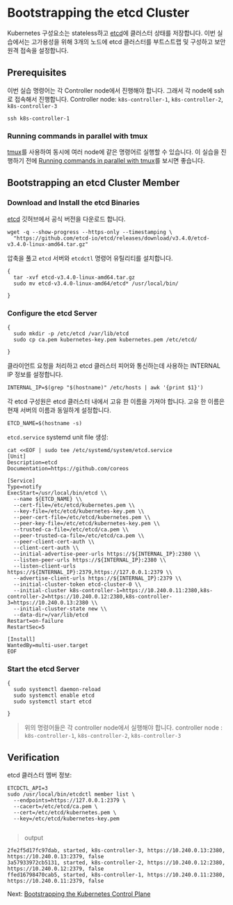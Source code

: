 # Bootstrapping the etcd Cluster

Kubernetes 구성요소는 stateless하고 [etcd](https://github.com/etcd-io/etcd)에 클러스터 상태를 저장합니다. 이번 실습에서는 고가용성을 위해 3개의 노드에 etcd 클러스터를 부트스트랩 및 구성하고 보안 원격 접속을 설정합니다.


## Prerequisites

이번 실습 명령어는 각 Controller node에서 진행해야 합니다. 그래서 각 node에 ssh로 접속해서 진행합니다.
Controller node: `k8s-controller-1`, `k8s-controller-2`, `k8s-controller-3`

```
ssh k8s-controller-1
```

### Running commands in parallel with tmux

[tmux](https://github.com/tmux/tmux/wiki)를 사용하여 동시에 여러 node에 같은 명령어르 실행할 수 있습니다.  이 실습을 진행하기 전에 [Running commands in parallel with tmux](01-prerequisites.md#running-commands-in-parallel-with-tmux)를 보시면 좋습니다.

## Bootstrapping an etcd Cluster Member

### Download and Install the etcd Binaries

[etcd](https://github.com/etcd-io/etcd) 깃허브에서 공식 버전을 다운로드 합니다.

```
wget -q --show-progress --https-only --timestamping \
  "https://github.com/etcd-io/etcd/releases/download/v3.4.0/etcd-v3.4.0-linux-amd64.tar.gz"

```

압축을 풀고 `etcd` 서버와 `etcdctl` 명령어 유틸리티를 설치합니다.

```
{
  tar -xvf etcd-v3.4.0-linux-amd64.tar.gz
  sudo mv etcd-v3.4.0-linux-amd64/etcd* /usr/local/bin/

}
```

### Configure the etcd Server

```
{
  sudo mkdir -p /etc/etcd /var/lib/etcd
  sudo cp ca.pem kubernetes-key.pem kubernetes.pem /etc/etcd/

}
```

클라이언트 요청을 처리하고 etcd 클러스터 피어와 통신하는데 사용하는 INTERNAL IP 정보를 설정합니다.

```
INTERNAL_IP=$(grep "$(hostname)" /etc/hosts | awk '{print $1}')

```

각 etcd 구성원은 etcd 클러스터 내에서 고유 한 이름을 가져야 합니다. 고유 한 이름은 현재 서버의 이름과 동일하게 설정합니다.

```
ETCD_NAME=$(hostname -s)

```

`etcd.service` systemd unit file 생성:

```
cat <<EOF | sudo tee /etc/systemd/system/etcd.service
[Unit]
Description=etcd
Documentation=https://github.com/coreos

[Service]
Type=notify
ExecStart=/usr/local/bin/etcd \\
  --name ${ETCD_NAME} \\
  --cert-file=/etc/etcd/kubernetes.pem \\
  --key-file=/etc/etcd/kubernetes-key.pem \\
  --peer-cert-file=/etc/etcd/kubernetes.pem \\
  --peer-key-file=/etc/etcd/kubernetes-key.pem \\
  --trusted-ca-file=/etc/etcd/ca.pem \\
  --peer-trusted-ca-file=/etc/etcd/ca.pem \\
  --peer-client-cert-auth \\
  --client-cert-auth \\
  --initial-advertise-peer-urls https://${INTERNAL_IP}:2380 \\
  --listen-peer-urls https://${INTERNAL_IP}:2380 \\
  --listen-client-urls https://${INTERNAL_IP}:2379,https://127.0.0.1:2379 \\
  --advertise-client-urls https://${INTERNAL_IP}:2379 \\
  --initial-cluster-token etcd-cluster-0 \\
  --initial-cluster k8s-controller-1=https://10.240.0.11:2380,k8s-controller-2=https://10.240.0.12:2380,k8s-controller-3=https://10.240.0.13:2380 \\
  --initial-cluster-state new \\
  --data-dir=/var/lib/etcd
Restart=on-failure
RestartSec=5

[Install]
WantedBy=multi-user.target
EOF

```

### Start the etcd Server

```
{
  sudo systemctl daemon-reload
  sudo systemctl enable etcd
  sudo systemctl start etcd

}
```

> 위의 명령어들은 각 controller node에서 실행해야 합니다. controller node : `k8s-controller-1`, `k8s-controller-2`, `k8s-controller-3`

## Verification

etcd 클러스터 멤버 정보:

```
ETCDCTL_API=3
sudo /usr/local/bin/etcdctl member list \
  --endpoints=https://127.0.0.1:2379 \
  --cacert=/etc/etcd/ca.pem \
  --cert=/etc/etcd/kubernetes.pem \
  --key=/etc/etcd/kubernetes-key.pem
  
```

> output

```
2fe2f5d17fc97dab, started, k8s-controller-3, https://10.240.0.13:2380, https://10.240.0.13:2379, false
3a57933972cb5131, started, k8s-controller-2, https://10.240.0.12:2380, https://10.240.0.12:2379, false
ffed16798470cab5, started, k8s-controller-1, https://10.240.0.11:2380, https://10.240.0.11:2379, false
```

Next: [Bootstrapping the Kubernetes Control Plane](08-bootstrapping-kubernetes-controllers.md)
